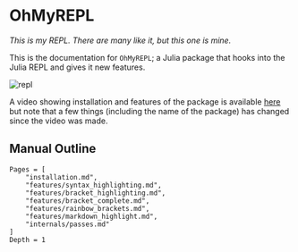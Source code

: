 # OhMyREPL

*This is my REPL. There are many like it, but this one is mine.*

This is the documentation for `OhMyREPL`; a Julia package that hooks into the Julia REPL and gives it new features.

![repl](https://i.imgur.com/wtR0ASD.png)

A video showing installation and features of the package is available [here](https://www.youtube.com/watch?v=lTLPAOLLbTU) but note that a few things (including the name of the package) has changed since the video was made.

## Manual Outline

```@contents
Pages = [
    "installation.md",
    "features/syntax_highlighting.md",
    "features/bracket_highlighting.md",
    "features/bracket_complete.md",
    "features/rainbow_brackets.md",
    "features/markdown_highlight.md",
    "internals/passes.md"
]
Depth = 1
```
